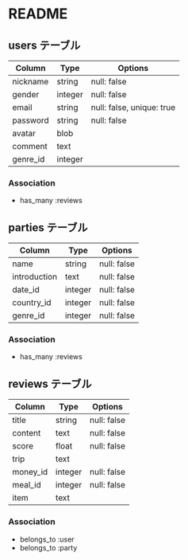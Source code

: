 # README



## users テーブル
| Column   | Type    | Options                   |
| -------- | ------- | ------------------------- |
| nickname | string  | null: false               |
| gender   | integer | null: false               |
| email    | string  | null: false, unique: true |
| password | string  | null: false               |
| avatar   | blob    |                           |
| comment  | text    |                           |
| genre_id | integer |                           |

### Association
- has_many :reviews



## parties テーブル
| Column       | Type    | Options     |
| ------------ | ------- | ----------- |
| name         | string  | null: false |
| introduction | text    | null: false |
| date_id      | integer | null: false |
| country_id   | integer | null: false |
| genre_id     | integer | null: false |


### Association
- has_many :reviews



## reviews テーブル
| Column   | Type    | Options     |
| -------- | ------- | ----------- |
| title    | string  | null: false |
| content  | text    | null: false |
| score    | float   | null: false |
| trip     | text    |             |
| money_id | integer | null: false |
| meal_id  | integer | null: false |
| item     | text    |             |

### Association
- belongs_to :user
- belongs_to :party